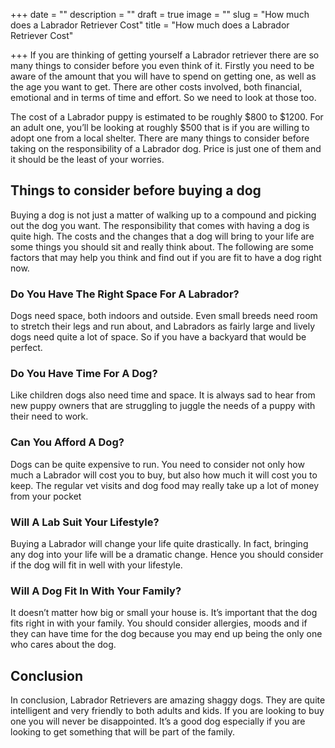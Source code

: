 +++
date = ""
description = ""
draft = true
image = ""
slug = "How much does a Labrador Retriever Cost"
title = "How much does a Labrador Retriever Cost"

+++
If you are thinking of getting yourself a Labrador retriever there are so many things to consider before you even think of it. Firstly you need to be aware of the amount that you will have to spend on getting one, as well as the age you want to get. There are other costs involved, both financial, emotional and in terms of time and effort. So we need to look at those too.

The cost of a Labrador puppy is estimated to be roughly $800 to $1200. For an adult one, you’ll be looking at roughly $500 that is if you are willing to adopt one from a local shelter. There are many things to consider before taking on the responsibility of a Labrador dog. Price is just one of them and it should be the least of your worries.

## Things to consider before buying a dog

Buying a dog is not just a matter of walking up to a compound and picking out the dog you want. The responsibility that comes with having a dog is quite high. The costs and the changes that a dog will bring to your life are some things you should sit and really think about. The following are some factors that may help you think and find out if you are fit to have a dog right now.

### Do You Have The Right Space For A Labrador?

Dogs need space, both indoors and outside. Even small breeds need room to stretch their legs and run about, and Labradors as fairly large and lively dogs need quite a lot of space. So if you have a backyard that would be perfect.

### Do You Have Time For A Dog?

Like children dogs also need time and space. It is always sad to hear from new puppy owners that are struggling to juggle the needs of a puppy with their need to work.

### Can You Afford A Dog?

Dogs can be quite expensive to run. You need to consider not only how much a Labrador will cost you to buy, but also how much it will cost you to keep. The regular vet visits and dog food may really take up a lot of money from your pocket

### Will A Lab Suit Your Lifestyle?

Buying a Labrador will change your life quite drastically. In fact, bringing any dog into your life will be a dramatic change. Hence you should consider if the dog will fit in well with your lifestyle.

### Will A Dog Fit In With Your Family?

It doesn’t matter how big or small your house is. It’s important that the dog fits right in with your family. You should consider allergies, moods and if they can have time for the dog because you may end up being the only one who cares about the dog.

## Conclusion

In conclusion, Labrador Retrievers are amazing shaggy dogs. They are quite intelligent and very friendly to both adults and kids. If you are looking to buy one you will never be disappointed. It’s a good dog especially if you are looking to get something that will be part of the family.